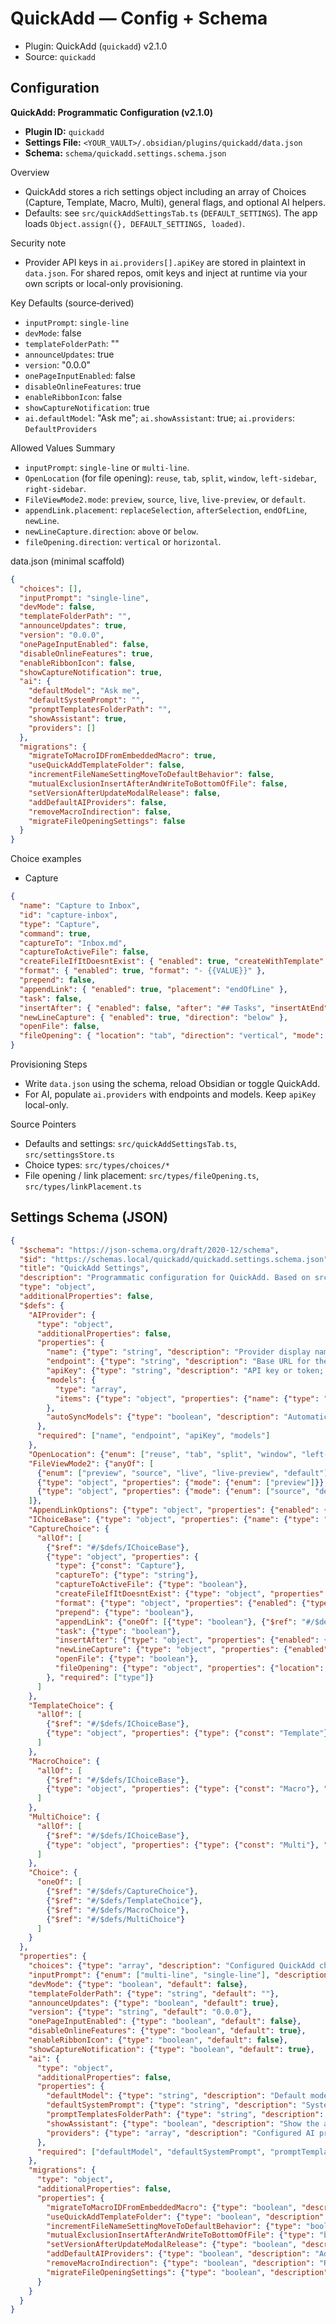 # QuickAdd — Config + Schema

- Plugin: QuickAdd (`quickadd`) v2.1.0
- Source: `quickadd`

## Configuration

**QuickAdd: Programmatic Configuration (v2.1.0)**

- **Plugin ID:** `quickadd`
- **Settings File:** `<YOUR_VAULT>/.obsidian/plugins/quickadd/data.json`
- **Schema:** `schema/quickadd.settings.schema.json`

Overview
- QuickAdd stores a rich settings object including an array of Choices (Capture, Template, Macro, Multi), general flags, and optional AI helpers.
- Defaults: see `src/quickAddSettingsTab.ts` (`DEFAULT_SETTINGS`). The app loads `Object.assign({}, DEFAULT_SETTINGS, loaded)`.

Security note
- Provider API keys in `ai.providers[].apiKey` are stored in plaintext in `data.json`. For shared repos, omit keys and inject at runtime via your own scripts or local-only provisioning.

Key Defaults (source‑derived)
- `inputPrompt`: `single-line`
- `devMode`: false
- `templateFolderPath`: ""
- `announceUpdates`: true
- `version`: "0.0.0"
- `onePageInputEnabled`: false
- `disableOnlineFeatures`: true
- `enableRibbonIcon`: false
- `showCaptureNotification`: true
- `ai.defaultModel`: "Ask me"; `ai.showAssistant`: true; `ai.providers`: `DefaultProviders`

Allowed Values Summary
- `inputPrompt`: `single-line` or `multi-line`.
- `OpenLocation` (for file opening): `reuse`, `tab`, `split`, `window`, `left-sidebar`, `right-sidebar`.
- `FileViewMode2.mode`: `preview`, `source`, `live`, `live-preview`, or `default`.
- `appendLink.placement`: `replaceSelection`, `afterSelection`, `endOfLine`, `newLine`.
- `newLineCapture.direction`: `above` or `below`.
- `fileOpening.direction`: `vertical` or `horizontal`.

data.json (minimal scaffold)
```json
{
  "choices": [],
  "inputPrompt": "single-line",
  "devMode": false,
  "templateFolderPath": "",
  "announceUpdates": true,
  "version": "0.0.0",
  "onePageInputEnabled": false,
  "disableOnlineFeatures": true,
  "enableRibbonIcon": false,
  "showCaptureNotification": true,
  "ai": {
    "defaultModel": "Ask me",
    "defaultSystemPrompt": "",
    "promptTemplatesFolderPath": "",
    "showAssistant": true,
    "providers": []
  },
  "migrations": {
    "migrateToMacroIDFromEmbeddedMacro": true,
    "useQuickAddTemplateFolder": false,
    "incrementFileNameSettingMoveToDefaultBehavior": false,
    "mutualExclusionInsertAfterAndWriteToBottomOfFile": false,
    "setVersionAfterUpdateModalRelease": false,
    "addDefaultAIProviders": false,
    "removeMacroIndirection": false,
    "migrateFileOpeningSettings": false
  }
}
```

Choice examples
- Capture
```json
{
  "name": "Capture to Inbox",
  "id": "capture-inbox",
  "type": "Capture",
  "command": true,
  "captureTo": "Inbox.md",
  "captureToActiveFile": false,
  "createFileIfItDoesntExist": { "enabled": true, "createWithTemplate": false, "template": "" },
  "format": { "enabled": true, "format": "- {{VALUE}}" },
  "prepend": false,
  "appendLink": { "enabled": true, "placement": "endOfLine" },
  "task": false,
  "insertAfter": { "enabled": false, "after": "## Tasks", "insertAtEnd": false, "considerSubsections": true, "createIfNotFound": false, "createIfNotFoundLocation": "" },
  "newLineCapture": { "enabled": true, "direction": "below" },
  "openFile": false,
  "fileOpening": { "location": "tab", "direction": "vertical", "mode": "default", "focus": true }
}
```

Provisioning Steps
- Write `data.json` using the schema, reload Obsidian or toggle QuickAdd.
- For AI, populate `ai.providers` with endpoints and models. Keep `apiKey` local-only.

Source Pointers
- Defaults and settings: `src/quickAddSettingsTab.ts`, `src/settingsStore.ts`
- Choice types: `src/types/choices/*`
- File opening / link placement: `src/types/fileOpening.ts`, `src/types/linkPlacement.ts`

## Settings Schema (JSON)

```json
{
  "$schema": "https://json-schema.org/draft/2020-12/schema",
  "$id": "https://schemas.local/quickadd/quickadd.settings.schema.json",
  "title": "QuickAdd Settings",
  "description": "Programmatic configuration for QuickAdd. Based on src/quickAddSettingsTab.ts and related types.",
  "type": "object",
  "additionalProperties": false,
  "$defs": {
    "AIProvider": {
      "type": "object",
      "additionalProperties": false,
      "properties": {
        "name": {"type": "string", "description": "Provider display name (e.g., OpenAI, Local-OAI)."},
        "endpoint": {"type": "string", "description": "Base URL for the provider API endpoint."},
        "apiKey": {"type": "string", "description": "API key or token; store locally only."},
        "models": {
          "type": "array",
          "items": {"type": "object", "properties": {"name": {"type": "string", "description": "Model identifier"}, "maxTokens": {"type": "integer", "minimum": 1, "description": "Maximum token limit for this model"}}, "required": ["name", "maxTokens"], "additionalProperties": false}
        },
        "autoSyncModels": {"type": "boolean", "description": "Automatically refresh models from the provider"}
      },
      "required": ["name", "endpoint", "apiKey", "models"]
    },
    "OpenLocation": {"enum": ["reuse", "tab", "split", "window", "left-sidebar", "right-sidebar"], "description": "Where to open the target file/view."},
    "FileViewMode2": {"anyOf": [
      {"enum": ["preview", "source", "live", "live-preview", "default"]},
      {"type": "object", "properties": {"mode": {"enum": ["preview"]}}, "required": ["mode"], "additionalProperties": true},
      {"type": "object", "properties": {"mode": {"enum": ["source", "default"]}}, "required": ["mode"], "additionalProperties": true}
    ]},
    "AppendLinkOptions": {"type": "object", "properties": {"enabled": {"type": "boolean"}, "placement": {"enum": ["replaceSelection", "afterSelection", "endOfLine", "newLine"]}}, "required": ["enabled", "placement"], "additionalProperties": false},
    "IChoiceBase": {"type": "object", "properties": {"name": {"type": "string"}, "id": {"type": "string"}, "type": {"enum": ["Capture", "Macro", "Multi", "Template"]}, "command": {"type": "boolean"}, "onePageInput": {"anyOf": [{"enum": ["always", "never"]}, {"type": "null"}]}}, "required": ["name", "id", "type", "command"], "additionalProperties": true},
    "CaptureChoice": {
      "allOf": [
        {"$ref": "#/$defs/IChoiceBase"},
        {"type": "object", "properties": {
          "type": {"const": "Capture"},
          "captureTo": {"type": "string"},
          "captureToActiveFile": {"type": "boolean"},
          "createFileIfItDoesntExist": {"type": "object", "properties": {"enabled": {"type": "boolean"}, "createWithTemplate": {"type": "boolean"}, "template": {"type": "string"}}, "required": ["enabled", "createWithTemplate", "template"], "additionalProperties": false},
          "format": {"type": "object", "properties": {"enabled": {"type": "boolean"}, "format": {"type": "string"}}, "required": ["enabled", "format"], "additionalProperties": false},
          "prepend": {"type": "boolean"},
          "appendLink": {"oneOf": [{"type": "boolean"}, {"$ref": "#/$defs/AppendLinkOptions"}]},
          "task": {"type": "boolean"},
          "insertAfter": {"type": "object", "properties": {"enabled": {"type": "boolean"}, "after": {"type": "string"}, "insertAtEnd": {"type": "boolean"}, "considerSubsections": {"type": "boolean"}, "createIfNotFound": {"type": "boolean"}, "createIfNotFoundLocation": {"type": "string"}}, "required": ["enabled", "after", "insertAtEnd", "considerSubsections", "createIfNotFound", "createIfNotFoundLocation"], "additionalProperties": false},
          "newLineCapture": {"type": "object", "properties": {"enabled": {"type": "boolean"}, "direction": {"enum": ["above", "below"]}}, "required": ["enabled", "direction"], "additionalProperties": false},
          "openFile": {"type": "boolean"},
          "fileOpening": {"type": "object", "properties": {"location": {"$ref": "#/$defs/OpenLocation"}, "direction": {"enum": ["vertical", "horizontal"]}, "mode": {"$ref": "#/$defs/FileViewMode2"}, "focus": {"type": "boolean"}}, "additionalProperties": false}
        }, "required": ["type"]}
      ]
    },
    "TemplateChoice": {
      "allOf": [
        {"$ref": "#/$defs/IChoiceBase"},
        {"type": "object", "properties": {"type": {"const": "Template"}, "templatePath": {"type": "string"}, "folder": {"type": "object", "properties": {"enabled": {"type": "boolean"}, "folders": {"type": "array", "items": {"type": "string"}}, "chooseWhenCreatingNote": {"type": "boolean"}, "createInSameFolderAsActiveFile": {"type": "boolean"}, "chooseFromSubfolders": {"type": "boolean"}}, "required": ["enabled", "folders", "chooseWhenCreatingNote", "createInSameFolderAsActiveFile", "chooseFromSubfolders"], "additionalProperties": false}, "fileNameFormat": {"type": "object", "properties": {"enabled": {"type": "boolean"}, "format": {"type": "string"}}, "required": ["enabled", "format"], "additionalProperties": false}, "appendLink": {"oneOf": [{"type": "boolean"}, {"$ref": "#/$defs/AppendLinkOptions"}]}, "openFile": {"type": "boolean"}, "fileOpening": {"type": "object", "properties": {"location": {"$ref": "#/$defs/OpenLocation"}, "direction": {"enum": ["vertical", "horizontal"]}, "mode": {"$ref": "#/$defs/FileViewMode2"}, "focus": {"type": "boolean"}}, "additionalProperties": false}, "fileExistsMode": {"type": ["string", "number"]}, "setFileExistsBehavior": {"type": "boolean"}}, "required": ["type", "templatePath"]}
      ]
    },
    "MacroChoice": {
      "allOf": [
        {"$ref": "#/$defs/IChoiceBase"},
        {"type": "object", "properties": {"type": {"const": "Macro"}, "macro": {"type": "object", "properties": {"name": {"type": "string"}, "id": {"type": "string"}, "commands": {"type": "array", "items": {"type": "object", "properties": {"name": {"type": "string"}, "type": {"type": "string"}, "id": {"type": "string"}}, "required": ["name", "type", "id"], "additionalProperties": true}}}, "required": ["name", "id", "commands"], "additionalProperties": true}, "runOnStartup": {"type": "boolean"}}, "required": ["type", "macro"]}
      ]
    },
    "MultiChoice": {
      "allOf": [
        {"$ref": "#/$defs/IChoiceBase"},
        {"type": "object", "properties": {"type": {"const": "Multi"}, "choices": {"type": "array", "items": {"$ref": "#/$defs/IChoiceBase"}}, "collapsed": {"type": "boolean"}}, "required": ["type", "choices", "collapsed"]}
      ]
    },
    "Choice": {
      "oneOf": [
        {"$ref": "#/$defs/CaptureChoice"},
        {"$ref": "#/$defs/TemplateChoice"},
        {"$ref": "#/$defs/MacroChoice"},
        {"$ref": "#/$defs/MultiChoice"}
      ]
    }
  },
  "properties": {
    "choices": {"type": "array", "description": "Configured QuickAdd choices (Capture, Template, Macro, Multi).", "items": {"$ref": "#/$defs/Choice"}},
    "inputPrompt": {"enum": ["multi-line", "single-line"], "description": "Prompt input mode for QuickAdd dialogs.", "default": "single-line"},
    "devMode": {"type": "boolean", "default": false},
    "templateFolderPath": {"type": "string", "default": ""},
    "announceUpdates": {"type": "boolean", "default": true},
    "version": {"type": "string", "default": "0.0.0"},
    "onePageInputEnabled": {"type": "boolean", "default": false},
    "disableOnlineFeatures": {"type": "boolean", "default": true},
    "enableRibbonIcon": {"type": "boolean", "default": false},
    "showCaptureNotification": {"type": "boolean", "default": true},
    "ai": {
      "type": "object",
      "additionalProperties": false,
      "properties": {
        "defaultModel": {"type": "string", "description": "Default model label to suggest in UI.", "default": "Ask me"},
        "defaultSystemPrompt": {"type": "string", "description": "System prompt text to prepend for AI actions."},
        "promptTemplatesFolderPath": {"type": "string", "description": "Folder containing AI prompt templates.", "default": ""},
        "showAssistant": {"type": "boolean", "description": "Show the assistant UI within QuickAdd.", "default": true},
        "providers": {"type": "array", "description": "Configured AI providers.", "items": {"$ref": "#/$defs/AIProvider"}}
      },
      "required": ["defaultModel", "defaultSystemPrompt", "promptTemplatesFolderPath", "showAssistant", "providers"]
    },
    "migrations": {
      "type": "object",
      "additionalProperties": false,
      "properties": {
        "migrateToMacroIDFromEmbeddedMacro": {"type": "boolean", "description": "One-time migration flag for transitioning to Macro IDs."},
        "useQuickAddTemplateFolder": {"type": "boolean", "description": "Whether to migrate to QuickAdd-specific template folder settings."},
        "incrementFileNameSettingMoveToDefaultBehavior": {"type": "boolean", "description": "Migration flag for filename behavior changes."},
        "mutualExclusionInsertAfterAndWriteToBottomOfFile": {"type": "boolean", "description": "Migration flag to enforce settings exclusivity."},
        "setVersionAfterUpdateModalRelease": {"type": "boolean", "description": "Set version after update modal release."},
        "addDefaultAIProviders": {"type": "boolean", "description": "Add default AI providers during migration if missing."},
        "removeMacroIndirection": {"type": "boolean", "description": "Remove indirect macro references during migration."},
        "migrateFileOpeningSettings": {"type": "boolean", "description": "Normalize file opening settings to new structure."}
      }
    }
  }
}
```
